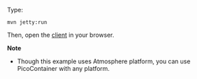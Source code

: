 Type:

```
mvn jetty:run
```

Then, open the [client](http://jsbin.com/zitoyi/1/watch?js,console) in your browser.

**Note**

* Though this example uses Atmosphere platform, you can use PicoContainer with any platform.
